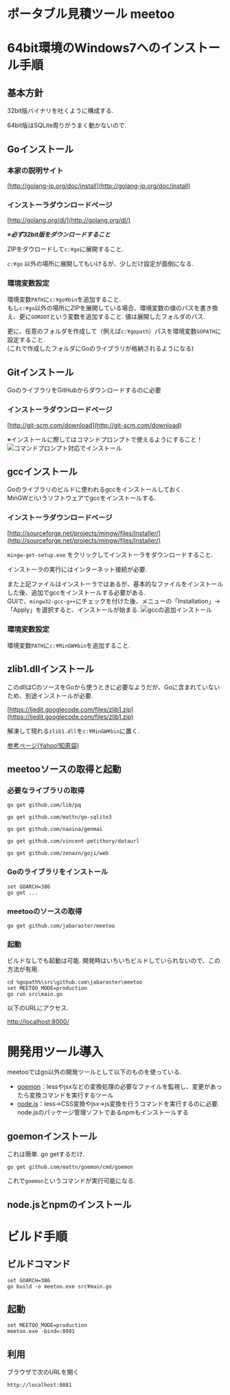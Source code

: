 # ポータブル見積ツール meetoo


# 64bit環境のWindows7へのインストール手順

## 基本方針
32bit版バイナリを吐くように構成する.

64bit版はSQLite周りがうまく動かないので.


## Goインストール
### 本家の説明サイト
[http://golang-jp.org/doc/install](http://golang-jp.org/doc/install)

### インストーラダウンロードページ
[http://golang.org/dl/](http://golang.org/dl/)

※___必ず32bit版をダウンロードすること___

ZIPをダウロードして```c:¥go```に展開すること.

```c:¥go``` 以外の場所に展開してもいけるが、少しだけ設定が面倒になる.  

### 環境変数設定
環境変数```PATH```に```c:¥go¥bin```を追加すること.  
もし```c:¥go```以外の場所にZIPを展開している場合、環境変数の値のパスを書き換え、更に```GOROOT```という変数を追加すること. 値は展開したフォルダのパス.  

更に、任意のフォルダを作成して（例えば```c:¥gopath```）パスを環境変数```GOPATH```に設定すること.  
(これで作成したフォルダにGoのライブラリが格納されるようになる)

## Gitインストール
GoのライブラリをGitHubからダウンロードするのに必要

### インストーラダウンロードページ
[http://git-scm.com/download](http://git-scm.com/download)


※インストールに際してはコマンドプロンプトで使えるようにすること！  
![コマンドプロンプト対応でインストール](./docimage/git_install_prompt.png "コマンドプロンプト対応でインストール")


## gccインストール
Goのライブラリのビルドに使われるgccをインストールしておく.  
MinGWとiいうソフトウェアでgccをインストールする.

### インストーラダウンロードページ

[http://sourceforge.net/projects/mingw/files/Installer/](http://sourceforge.net/projects/mingw/files/Installer/)

```mingw-get-setup.exe``` をクリックしてインストーラをダウンロードすること.

インストーラの実行にはインターネット接続が必要.

また上記ファイルはインストーラではあるが、基本的なファイルをインストールした後、追加でgccをインストールする必要がある.  
GUIで、```mingw32-gcc-g++```にチェックを付けた後、メニューの「Installation」→「Apply」を選択すると、インストールが始まる.
![gccの追加インストール](./docimage/mingw_setup.png "gccの追加インストール")

### 環境変数設定

環境変数```PATH```に```c:¥MinGW¥bin```を追加すること.

## zlib1.dllインストール
このdllはCのソースをGoから使うときに必要なようだが、Goに含まれていないため、別途インストールが必要.

[https://ljedit.googlecode.com/files/zlib1.zip](https://ljedit.googlecode.com/files/zlib1.zip)

解凍して現れる```zlib1.dll```を```c:¥MinGW¥bin```に置く.

[参考ページ(Yahoo!知恵袋)](http://detail.chiebukuro.yahoo.co.jp/qa/question_detail/q10140858135)


## meetooソースの取得と起動

### 必要なライブラリの取得

```
go get github.com/lib/pq
```

```
go get github.com/mattn/go-sqlite3
```

```
go get github.com/naoina/genmai
```

```
go get github.com/vincent-petithory/dataurl
```

```
go get github.com/zenazn/goji/web
```

### Goのライブラリをインストール

```
set GOARCH=386
go get ...
```


### meetooのソースの取得

```
go get github.com/jabaraster/meetoo
```

### 起動
ビルドなしでも起動は可能. 開発時はいちいちビルドしていられないので、この方法が有用.  
```
cd %gopath%\src\github.com\jabaraster\meetoo
set MEETOO_MODE=production
go run src\main.go
```

以下のURLにアクセス.

[http://localhost:8000/](http://localhost:8000/)

# 開発用ツール導入

meetooではgo以外の開発ツールとして以下のものを使っている.  

* [goemon](https://github.com/mattn/goemon)：lessやjsxなどの変換処理の必要なファイルを監視し、変更があったら変換コマンドを実行するツール
* [node.js](https://nodejs.org/)：less→CSS変換やjsx→js変換を行うコマンドを実行するのに必要. node.jsのパッケージ管理ソフトであるnpmもインストールする

## goemonインストール
これは簡単. go getするだけ.  

```
go get github.com/mattn/goemon/cmd/goemon
```

これで```goemon```というコマンドが実行可能になる.  

## node.jsとnpmのインストール



# ビルド手順

## ビルドコマンド
```
set GOARCH=386
go build -o meetoo.exe src¥main.go
```

## 起動
```
set MEETOO_MODE=production
meetoo.exe -bind=:8081
```

## 利用

ブラウザで次のURLを開く  

```
http://localhost:8081
```
